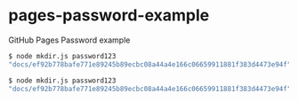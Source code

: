 # pages-password-example
GitHub Pages Password example

```bash
$ node mkdir.js password123
"docs/ef92b778bafe771e89245b89ecbc08a44a4e166c06659911881f383d4473e94f" is created.
```

```bash
$ node mkdir.js password123
"docs/ef92b778bafe771e89245b89ecbc08a44a4e166c06659911881f383d4473e94f" already exists.
```
